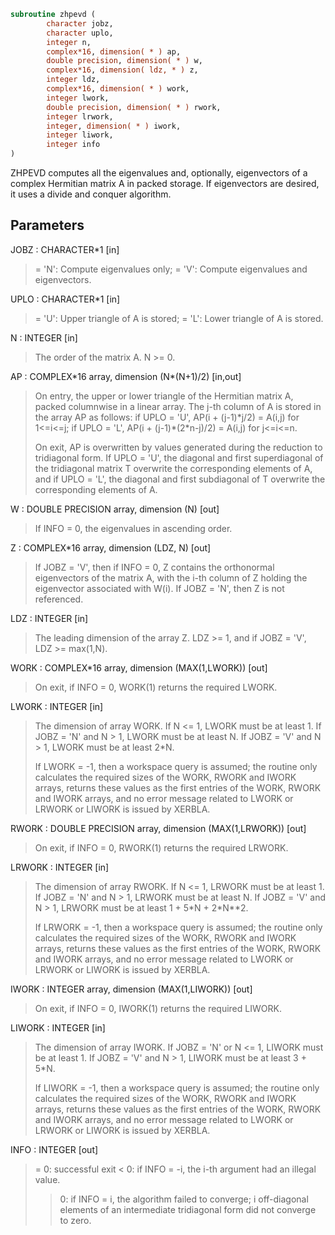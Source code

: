 ```fortran
subroutine zhpevd (
        character jobz,
        character uplo,
        integer n,
        complex*16, dimension( * ) ap,
        double precision, dimension( * ) w,
        complex*16, dimension( ldz, * ) z,
        integer ldz,
        complex*16, dimension( * ) work,
        integer lwork,
        double precision, dimension( * ) rwork,
        integer lrwork,
        integer, dimension( * ) iwork,
        integer liwork,
        integer info
)
```

ZHPEVD computes all the eigenvalues and, optionally, eigenvectors of
a complex Hermitian matrix A in packed storage.  If eigenvectors are
desired, it uses a divide and conquer algorithm.

## Parameters
JOBZ : CHARACTER\*1 [in]
> = 'N':  Compute eigenvalues only;
> = 'V':  Compute eigenvalues and eigenvectors.

UPLO : CHARACTER\*1 [in]
> = 'U':  Upper triangle of A is stored;
> = 'L':  Lower triangle of A is stored.

N : INTEGER [in]
> The order of the matrix A.  N >= 0.

AP : COMPLEX\*16 array, dimension (N\*(N+1)/2) [in,out]
> On entry, the upper or lower triangle of the Hermitian matrix
> A, packed columnwise in a linear array.  The j-th column of A
> is stored in the array AP as follows:
> if UPLO = 'U', AP(i + (j-1)\*j/2) = A(i,j) for 1<=i<=j;
> if UPLO = 'L', AP(i + (j-1)\*(2\*n-j)/2) = A(i,j) for j<=i<=n.
> 
> On exit, AP is overwritten by values generated during the
> reduction to tridiagonal form.  If UPLO = 'U', the diagonal
> and first superdiagonal of the tridiagonal matrix T overwrite
> the corresponding elements of A, and if UPLO = 'L', the
> diagonal and first subdiagonal of T overwrite the
> corresponding elements of A.

W : DOUBLE PRECISION array, dimension (N) [out]
> If INFO = 0, the eigenvalues in ascending order.

Z : COMPLEX\*16 array, dimension (LDZ, N) [out]
> If JOBZ = 'V', then if INFO = 0, Z contains the orthonormal
> eigenvectors of the matrix A, with the i-th column of Z
> holding the eigenvector associated with W(i).
> If JOBZ = 'N', then Z is not referenced.

LDZ : INTEGER [in]
> The leading dimension of the array Z.  LDZ >= 1, and if
> JOBZ = 'V', LDZ >= max(1,N).

WORK : COMPLEX\*16 array, dimension (MAX(1,LWORK)) [out]
> On exit, if INFO = 0, WORK(1) returns the required LWORK.

LWORK : INTEGER [in]
> The dimension of array WORK.
> If N <= 1,               LWORK must be at least 1.
> If JOBZ = 'N' and N > 1, LWORK must be at least N.
> If JOBZ = 'V' and N > 1, LWORK must be at least 2\*N.
> 
> If LWORK = -1, then a workspace query is assumed; the routine
> only calculates the required sizes of the WORK, RWORK and
> IWORK arrays, returns these values as the first entries of
> the WORK, RWORK and IWORK arrays, and no error message
> related to LWORK or LRWORK or LIWORK is issued by XERBLA.

RWORK : DOUBLE PRECISION array, dimension (MAX(1,LRWORK)) [out]
> On exit, if INFO = 0, RWORK(1) returns the required LRWORK.

LRWORK : INTEGER [in]
> The dimension of array RWORK.
> If N <= 1,               LRWORK must be at least 1.
> If JOBZ = 'N' and N > 1, LRWORK must be at least N.
> If JOBZ = 'V' and N > 1, LRWORK must be at least
> 1 + 5\*N + 2\*N\*\*2.
> 
> If LRWORK = -1, then a workspace query is assumed; the
> routine only calculates the required sizes of the WORK, RWORK
> and IWORK arrays, returns these values as the first entries
> of the WORK, RWORK and IWORK arrays, and no error message
> related to LWORK or LRWORK or LIWORK is issued by XERBLA.

IWORK : INTEGER array, dimension (MAX(1,LIWORK)) [out]
> On exit, if INFO = 0, IWORK(1) returns the required LIWORK.

LIWORK : INTEGER [in]
> The dimension of array IWORK.
> If JOBZ  = 'N' or N <= 1, LIWORK must be at least 1.
> If JOBZ  = 'V' and N > 1, LIWORK must be at least 3 + 5\*N.
> 
> If LIWORK = -1, then a workspace query is assumed; the
> routine only calculates the required sizes of the WORK, RWORK
> and IWORK arrays, returns these values as the first entries
> of the WORK, RWORK and IWORK arrays, and no error message
> related to LWORK or LRWORK or LIWORK is issued by XERBLA.

INFO : INTEGER [out]
> = 0:  successful exit
> < 0:  if INFO = -i, the i-th argument had an illegal value.
> > 0:  if INFO = i, the algorithm failed to converge; i
> off-diagonal elements of an intermediate tridiagonal
> form did not converge to zero.
